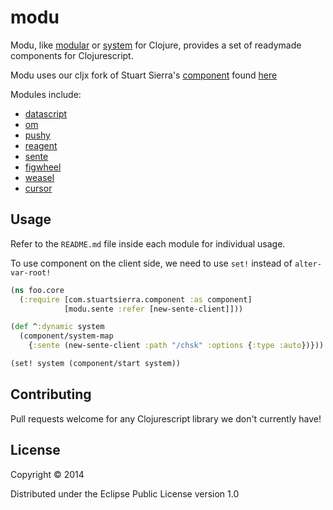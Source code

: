 # modu

Modu, like [modular](https://github.com/juxt/modular) or [system](https://github.com/danielsz/system) for Clojure, provides a set of readymade components for Clojurescript.

Modu uses our cljx fork of Stuart Sierra's [component](https://github.com/stuartsierra/component) found [here](https://github.com/kibu-australia/component)

Modules include:

* [datascript](https://github.com/kibu-australia/modu/tree/master/modules/datascript)
* [om](https://github.com/kibu-australia/modu/tree/master/modules/om)
* [pushy](https://github.com/kibu-australia/modu/tree/master/modules/pushy)
* [reagent](https://github.com/kibu-australia/modu/tree/master/modules/reagent)
* [sente](https://github.com/kibu-australia/modu/tree/master/modules/sente)
* [figwheel](https://github.com/kibu-australia/modu/tree/master/modules/figwheel)
* [weasel](https://github.com/kibu-australia/modu/tree/master/modules/weasel)
* [cursor](https://github.com/kibu-australia/modu/tree/master/modules/cursor)

## Usage

Refer to the `README.md` file inside each module for individual usage.


To use component on the client side, we need to use `set!` instead of `alter-var-root!`

```clojure
(ns foo.core
  (:require [com.stuartsierra.component :as component]
            [modu.sente :refer [new-sente-client]]))

(def ^:dynamic system
  (component/system-map
    {:sente (new-sente-client :path "/chsk" :options {:type :auto})}))

(set! system (component/start system))
```

## Contributing

Pull requests welcome for any Clojurescript library we don't currently have!

## License

Copyright © 2014

Distributed under the Eclipse Public License version 1.0
